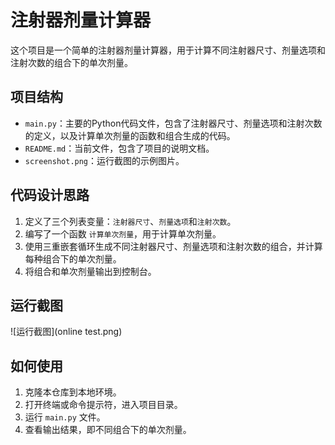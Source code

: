 # 注射器剂量计算器

这个项目是一个简单的注射器剂量计算器，用于计算不同注射器尺寸、剂量选项和注射次数的组合下的单次剂量。

## 项目结构

- `main.py`：主要的Python代码文件，包含了注射器尺寸、剂量选项和注射次数的定义，以及计算单次剂量的函数和组合生成的代码。
- `README.md`：当前文件，包含了项目的说明文档。
- `screenshot.png`：运行截图的示例图片。

## 代码设计思路

1. 定义了三个列表变量：`注射器尺寸`、`剂量选项`和`注射次数`。
2. 编写了一个函数 `计算单次剂量`，用于计算单次剂量。
3. 使用三重嵌套循环生成不同注射器尺寸、剂量选项和注射次数的组合，并计算每种组合下的单次剂量。
4. 将组合和单次剂量输出到控制台。

## 运行截图

![运行截图](online test.png)

## 如何使用

1. 克隆本仓库到本地环境。
2. 打开终端或命令提示符，进入项目目录。
3. 运行 `main.py` 文件。
4. 查看输出结果，即不同组合下的单次剂量。



